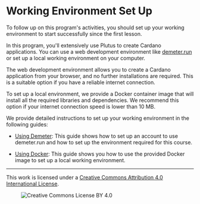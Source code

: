 # Working Environment Set Up

To follow up on this program's activities, you should set up your working environment to start successfully since the first lesson.

In this program, you'll extensively use Plutus to create Cardano applications. You can use a web development environment like [demeter.run](https://demeter.run/) or set up a local working environment on your computer.

The web development environment allows you to create a Cardano application from your browser, and no further installations are required. This is a suitable option if you have a reliable internet connection.

To set up a local environment, we provide a Docker container image that will install all the required libraries and dependencies. We recommend this option if your internet connection speed is lower than 10 MB.

We provide detailed instructions to set up your working environment in the following guides:

* [Using Demeter](demeter.md): This guide shows how to set up an account to use demeter.run and how to set up the environment required for this course.

* [Using Docker](docker.md): This guide shows you how to use the provided Docker image to set up a local working environment.

---

This work is licensed under a [Creative Commons Attribution 4.0 International License](http://creativecommons.org/licenses/by/4.0/).

<figure><img src="https://i.creativecommons.org/l/by/4.0/88x31.png" alt="Creative Commons License BY 4.0"></figure>